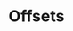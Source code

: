 ---
title: 'Offsets'
description: 'Breaking out of the LEGO grid ...'
module_link: '/techs/offset'
module_size: small

collections:
    - 
        title: 'Stud Shift'
        route: 'techs/offset/function:stud_shift'
        slug: 'stud_shift'
        collection: 'stud_shift'
    - 
        title: 'Stud Lift'
        route: 'techs/offset/function:stud_lift'
        slug: 'stud_lift'
        collection: 'stud_lift'

stud_shift:
    items: 
        - '@taxonomy.function': 'stud_shift'

stud_lift:
    items: 
        - '@taxonomy.function': 'stud_lift'
---